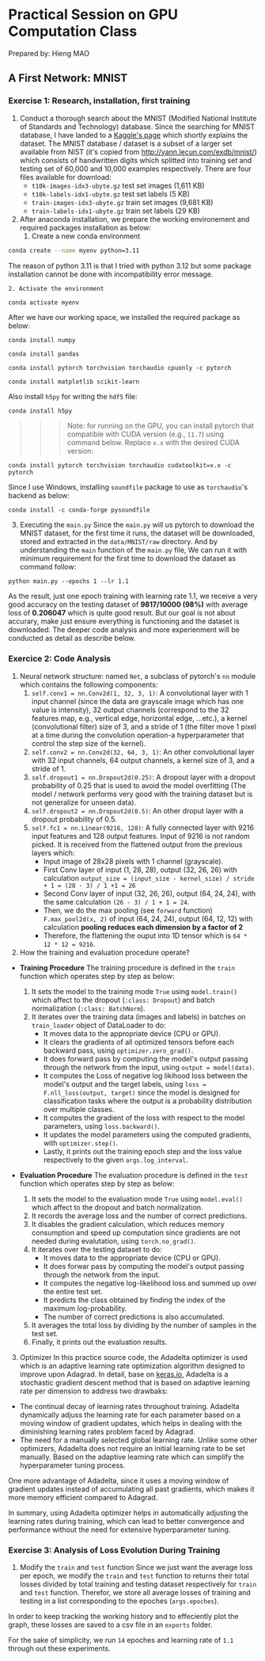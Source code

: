 # Practical Session on GPU Computation Class
Prepared by: Hieng MAO
## A First Network: MNIST
### Exercise 1: Research, installation, first training
1. Conduct a thorough search about the MNIST (Modified National Institute of Standards and Technology) database. 
Since the searching for MNIST database, I have landed to a [Kaggle's page](https://www.kaggle.com/datasets/hojjatk/mnist-dataset) which shortly explains the dataset. The MNIST database / dataset is a subset of a larger set available from NIST (it's copied from http://yann.lecun.com/exdb/mnist/) which consists of handwritten digits which splitted into training set and testing set of 60,000 and 10,000 examples respectively. There are four files available for download:
    - `t10k-images-idx3-ubyte.gz` test set images (1,611 KB)
    - `t10k-labels-idx1-ubyte.gz` test set labels (5 KB)
    - `train-images-idx3-ubyte.gz` train set images (9,681 KB)
    - `train-labels-idx1-ubyte.gz` train set labels (29 KB)
2. After anaconda installation, we prepare the working environement and required packages installation as below:
    1. Create a new conda environment
```sh
conda create --name myenv python=3.11
```
The reason of python 3.11 is that I tried with python 3.12 but some package installation cannot be done with incompatibility error message.


    2. Activate the environment
```sh
conda activate myenv
```
After we have our working space, we installed the required package as below:

```
conda install numpy
```
```
conda install pandas
```
```
conda install pytorch torchvision torchaudio cpuonly -c pytorch
```
```
conda install matplotlib scikit-learn
```
Also install `h5py` for writing the `hdf5` file:
```
conda install h5py
``` 

>>> Note: for running on the GPU, you can install pytorch that compatible with CUDA version (e.g., `11.7`) using command below. Replace `x.x` with the desired CUDA version:
```
conda install pytorch torchvision torchaudio cudatoolkit=x.x -c pytorch
```

Since I use Windows, installing `soundfile` package to use as `torchaudio`'s backend as below:
```
conda install -c conda-forge pysoundfile
```

3. Executing the `main.py`
Since the `main.py` will us pytorch to download the MNIST dataset, for the first time it runs, the dataset will be downloaded, stored and extracted in the `data/MNIST/raw` directory. And by understanding the `main` function of the `main.py` file, We can run it with minimum requirement for the first time to download the dataset as command follow:
```
python main.py --epochs 1 --lr 1.1 
```
As the result, just one epoch training with learning rate 1.1, we receive a very good accuracy on the testing dataset of **9817/10000 (98%)** with average loss of **0.206047** which is quite good result. But our goal is not about accurary, make just ensure everything is functioning and the dataset is downloaded. The deeper code analysis and more experienment will be conducted as detail as describe below.

### Exercice 2: Code Analysis
1. Neural network structure: named `Net`, a subclass of pytorch's `nn` module which contains the following components:
    1. `self.conv1 = nn.Conv2d(1, 32, 3, 1)`: A convolutional layer with 1 input channel (since the data are grayscale image which has one value is intensity), 32 output channels (correspond to the 32 features map, e.g., vertical edge, horizontal edge, ...etc.), a kernel (convolutional filter) size of 3, and a stride of 1 (the filter move 1 pixel at a time during the convolution operation-a hyperparameter that control the step size of the kernel).
    2. `self.conv2 = nn.Conv2d(32, 64, 3, 1)`: An other convolutional layer with 32 input channels, 64 output channels, a kernel size of 3, and a stride of 1.
    3. `self.dropout1 = nn.Dropout2d(0.25)`: A dropout layer with a dropout probability of 0.25 that is used to avoid the model overfitting (The model / network performs very good with the training dataset but is not generalize for unseen data).
    4. `self.dropout2 = nn.Dropout2d(0.5)`: An other droput layer with a dropout probability of 0.5.
    5. `self.fc1 = nn.Linear(9216, 128)`: A fully connected layer with 9216 input features and 128 output features. Input of 9216 is not random picked. It is received from the flattened output from the previous layers which:
        - Input image of 28x28 pixels with 1 channel (grayscale).
        - First Conv layer of input (1, 28, 28), output (32, 26, 26) with calculation `output_size = (input_size - kernel_size) / stride + 1 = (28 - 3) / 1 +1 = 26`
        - Second Conv layer of input (32, 26, 26), output (64, 24, 24), with the same calculation `(26 - 3) / 1 + 1 = 24`.
        - Then, we do the max pooling (see `forward` function) `F.max_pool2d(x, 2)` of input (64, 24, 24), output (64, 12, 12) with calculation **pooling reduces each dimension by a factor of 2**
        - Therefore, the flattening the ouput into 1D tensor which is `64 * 12 * 12 = 9216`.
2. How the training and evaluation procedure operate?
- **Training Procedure**
The training procedure is defined in the `train` function which operates step by step as below:
    1. It sets the model to the training mode `True` using `model.train()` which affect to the dropout (`:class: Dropout`) and batch normalization (`:class: BatchNorm`).
    2. It iterates over the training data (images and labels) in batches on `train_loader` object of DataLoader to do:
        - It moves data to the appropriate device (CPU or GPU).
        - It clears the gradients of all optimized tensors before each backward pass, using `optimizer.zero_grad()`.
        - It does forward pass by computing the model's output passing through the network from the input, using `output = model(data)`.
        - It computes the Loss of negative log likihood loss between the model's output and the target labels, using `loss = F.nll_loss(output, target)` since the model is designed for classification tasks where the output is a probability distribution over multiple classes.
        - It computes the gradient of the loss with respect to the model parameters, using `loss.backward()`.
        - It updates the model parameters using the computed gradients, with `optimizer.step()`.
        - Lastly, it prints out the training epoch step and the loss value respectively to the given `args.log_interval`.

- **Evaluation Procedure**
The evaluation procedure is defined in the `test` function which operates step by step as below:
    1. It sets the model to the evaluation mode `True` using `model.eval()` which affect to the dropout and batch normalization.
    2. It records the average loss and the number of correct predictions.
    3. It disables the gradient calculation, which reduces memory consumption and speed up computation since gradients are not needed during evalutation, using `torch.no_grad()`.
    4. It iterates over the testing dataset to do:
        - It moves data to the appropriate device (CPU or GPU).
        - It does forwar pass by computing the model's output passing through the network from the input.
        - It computes the negative log-likelihood loss and summed up over the entire test set.
        - It predicts the class obtained by finding the index of the maximum log-probability.
        - The number of correct predictions is also accumulated.
    5. It averages the total loss by dividing by the number of samples in the test set.
    6. Finally, it prints out the evaluation results.

3. Optimizer
In this practice source code, the Adadelta optimizer is used which is an adaptive learning rate optimization algorithm designed to improve upon Adagrad. In detail, base on [keras.io](https://keras.io/api/optimizers/adadelta/), Adadelta is a stochastic gradient descent method that is based on adaptive learning rate per dimension to address two drawbaks:
- The continual decay of learning rates throughout training.
Adadelta dynamically adjuss the learning rate for each parameter based on a moving window of gradient updates, which helps in dealing with the diminishing learning rates problem faced by Adagrad.
- The need for a manually selected global learning rate.
Unlike some other optimizers, Adadelta does not require an initial learning rate to be set manually. Based on the adaptive learning rate which can simplify the hyperparameter tuning process.

One more advantage of Adadelta, since it uses a moving window of gradient updates instead of accumulating all past gradients, which makes it more memory efficient compared to Adagrad.

In summary, using Adadelta optimizer helps in automatically adjusting the learning rates during training, which can lead to better convergence and performance without the need for extensive hyperparameter tuning. 

### Exercise 3: Analysis of Loss Evolution During Training 
1. Modify the `train` and `test` function
Since we just want the average loss per epoch, we modify the `train` and `test` function to returns their total losses divided by total training and testing dataset respectively for `train` and `test` function. Therefor, we store all average losses of training and testing in a list corresponding to the epoches (`args.epoches`). 

In order to keep tracking the working history and to effeciently plot the graph, these losses are saved to a csv file in an `exports` folder. 

For the sake of simplicity, we run `14` epoches and learning rate of `1.1` through out these experiments. 
